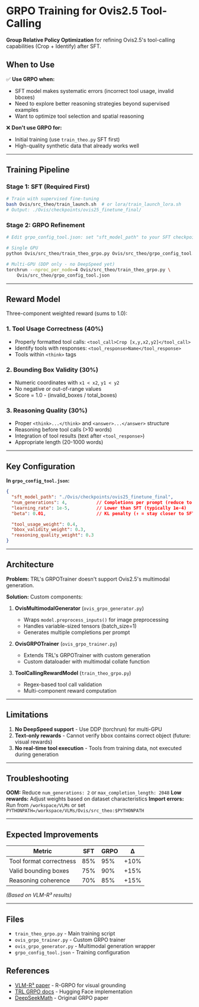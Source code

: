 # GRPO Training for Ovis2.5 Tool-Calling

**Group Relative Policy Optimization** for refining Ovis2.5's tool-calling capabilities (Crop + Identify) after SFT.

## When to Use

✅ **Use GRPO when:**
- SFT model makes systematic errors (incorrect tool usage, invalid bboxes)
- Need to explore better reasoning strategies beyond supervised examples
- Want to optimize tool selection and spatial reasoning

❌ **Don't use GRPO for:**
- Initial training (use `train_theo.py` SFT first)
- High-quality synthetic data that already works well

---

## Training Pipeline

### Stage 1: SFT (Required First)
```bash
# Train with supervised fine-tuning
bash Ovis/src_theo/train_launch.sh  # or lora/train_launch_lora.sh
# Output: ./Ovis/checkpoints/ovis25_finetune_final/
```

### Stage 2: GRPO Refinement
```bash
# Edit grpo_config_tool.json: set "sft_model_path" to your SFT checkpoint

# Single GPU
python Ovis/src_theo/train_theo_grpo.py Ovis/src_theo/grpo_config_tool.json

# Multi-GPU (DDP only - no DeepSpeed yet)
torchrun --nproc_per_node=4 Ovis/src_theo/train_theo_grpo.py \
    Ovis/src_theo/grpo_config_tool.json
```

---

## Reward Model

Three-component weighted reward (sums to 1.0):

### 1. Tool Usage Correctness (40%)
- Properly formatted tool calls: `<tool_call>Crop [x,y,x2,y2]</tool_call>`
- Identify tools with responses: `<tool_response>Name</tool_response>`
- Tools within `<think>` tags

### 2. Bounding Box Validity (30%)
- Numeric coordinates with `x1 < x2`, `y1 < y2`
- No negative or out-of-range values
- Score = 1.0 - (invalid_boxes / total_boxes)

### 3. Reasoning Quality (30%)
- Proper `<think>...</think>` and `<answer>...</answer>` structure
- Reasoning before tool calls (>10 words)
- Integration of tool results (text after `<tool_response>`)
- Appropriate length (20-1000 words)

---

## Key Configuration

**In `grpo_config_tool.json`:**

```json
{
  "sft_model_path": "./Ovis/checkpoints/ovis25_finetune_final",
  "num_generations": 4,           // Completions per prompt (reduce to 2 if OOM)
  "learning_rate": 1e-5,          // Lower than SFT (typically 1e-4)
  "beta": 0.01,                   // KL penalty (↑ = stay closer to SFT)

  "tool_usage_weight": 0.4,
  "bbox_validity_weight": 0.3,
  "reasoning_quality_weight": 0.3
}
```

---

## Architecture

**Problem:** TRL's GRPOTrainer doesn't support Ovis2.5's multimodal generation.

**Solution:** Custom components:

1. **OvisMultimodalGenerator** (`ovis_grpo_generator.py`)
   - Wraps `model.preprocess_inputs()` for image preprocessing
   - Handles variable-sized tensors (batch_size=1)
   - Generates multiple completions per prompt

2. **OvisGRPOTrainer** (`ovis_grpo_trainer.py`)
   - Extends TRL's GRPOTrainer with custom generation
   - Custom dataloader with multimodal collate function

3. **ToolCallingRewardModel** (`train_theo_grpo.py`)
   - Regex-based tool call validation
   - Multi-component reward computation

---

## Limitations

1. **No DeepSpeed support** - Use DDP (torchrun) for multi-GPU
2. **Text-only rewards** - Cannot verify bbox contains correct object (future: visual rewards)
3. **No real-time tool execution** - Tools from training data, not executed during generation

---

## Troubleshooting

**OOM:** Reduce `num_generations: 2` or `max_completion_length: 2048`
**Low rewards:** Adjust weights based on dataset characteristics
**Import errors:** Run from `/workspace/VLMs` or set `PYTHONPATH=/workspace/VLMs/Ovis/src_theo:$PYTHONPATH`

---

## Expected Improvements

| Metric | SFT | GRPO | Δ |
|--------|-----|------|---|
| Tool format correctness | 85% | 95% | +10% |
| Valid bounding boxes | 75% | 90% | +15% |
| Reasoning coherence | 70% | 85% | +15% |

*(Based on VLM-R³ results)*

---

## Files

- `train_theo_grpo.py` - Main training script
- `ovis_grpo_trainer.py` - Custom GRPO trainer
- `ovis_grpo_generator.py` - Multimodal generation wrapper
- `grpo_config_tool.json` - Training configuration

## References

- [VLM-R³ paper](https://arxiv.org/abs/2505.16192) - R-GRPO for visual grounding
- [TRL GRPO docs](https://huggingface.co/docs/trl/grpo_trainer) - Hugging Face implementation
- [DeepSeekMath](https://arxiv.org/abs/2402.03300) - Original GRPO paper
